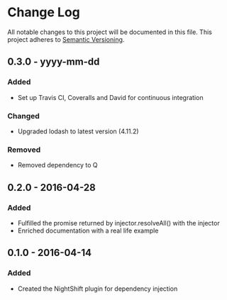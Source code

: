 # Change Log
All notable changes to this project will be documented in this file. This project adheres to [Semantic Versioning](http.semver.org).

## 0.3.0 - yyyy-mm-dd
### Added
- Set up Travis CI, Coveralls and David for continuous integration

### Changed
- Upgraded lodash to latest version (4.11.2)

### Removed
- Removed dependency to Q

## 0.2.0 - 2016-04-28
### Added
- Fulfilled the promise returned by injector.resolveAll() with the injector
- Enriched documentation with a real life example

## 0.1.0 - 2016-04-14
### Added
- Created the NightShift plugin for dependency injection